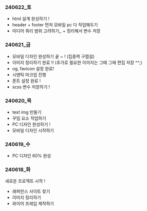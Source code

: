### 240622_토
  - html 설계 완성하기 !
  - header + footer 먼저 모바일 pc 다 작업해두기
  - 미디어 쿼리 범위 고려하기,, + 정리해서 변수 저장

### 240621_금
  - 모바일 디자인 완성하기 끝 ~ !
    (집중력 구짭걸)
  - 이미지 정리하기 완료 !! (추가로 필요한 이미지는 그때 그때 편집 저장 ^^;)
  - og, favicon 설정 완료! 
  - 시멘틱 마크업 진행
  - 폰트 설정 완료 !
  - scss 변수 저장하기 !

### 240620_목 
  - text img 만들기
  - 꾸밈 요소 작업하기
  - PC 디자인 완성하기 !
  - 모바일 디자인 시작하기

### 240619_수 
  - PC 디자인 60% 완성

### 240618_화
  새로운 프로젝트 시작 ! 
  - 래퍼런스 사이트 찾기
  - 이미지 정리하기
  - 와이어 프레임 제작하기

